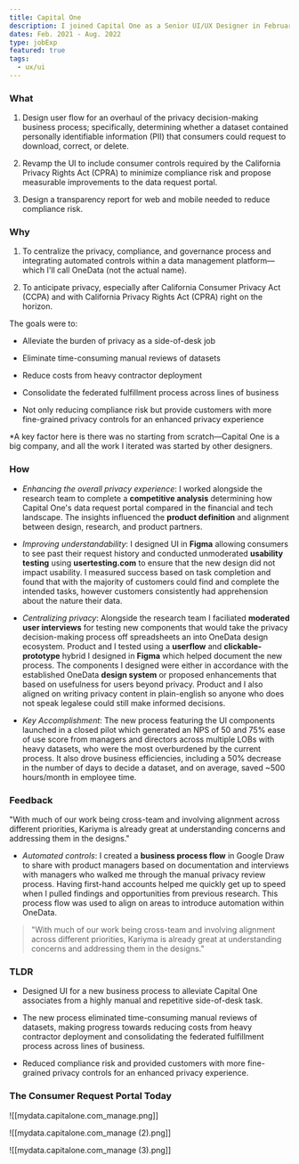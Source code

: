 ```yaml
---
title: Capital One
description: I joined Capital One as a Senior UI/UX Designer in February 2021 to design UI for privacy decision-making and enhancements to the consumer data request portal.
dates: Feb. 2021 - Aug. 2022
type: jobExp
featured: true
tags:
  - ux/ui
---
```


### What

1. Design user flow for an overhaul of the privacy decision-making business process; specifically, determining whether a dataset contained personally identifiable information (PII) that consumers could request to download, correct, or delete.

2. Revamp the UI to include consumer controls required by the California Privacy Rights Act (CPRA) to minimize compliance risk and propose measurable improvements to the data request portal.

3. Design a transparency report for web and mobile needed to reduce compliance risk.

### Why

1. To centralize the privacy, compliance, and governance process and integrating automated controls within a data management platform—which I'll call OneData (not the actual name).

2. To anticipate privacy, especially after California Consumer Privacy Act (CCPA) and with California Privacy Rights Act (CPRA) right on the horizon.

The goals were to:

- Alleviate the burden of privacy as a side-of-desk job

- Eliminate time-consuming manual reviews of datasets

- Reduce costs from heavy contractor deployment

- Consolidate the federated fulfillment process across lines of business

- Not only reducing compliance risk but provide customers with more fine-grained privacy controls for an enhanced privacy experience

*A key factor here is there was no starting from scratch—Capital One is a big company, and all the work I iterated was started by other designers.

### How

- *Enhancing the overall privacy experience*: I worked alongside the research team to complete a **competitive analysis** determining how Capital One's data request portal compared in the financial and tech landscape. The insights influenced the **product definition** and alignment between design, research, and product partners.

- *Improving understandability*: I designed UI in **Figma** allowing consumers to see past their request history and conducted unmoderated **usability testing** using **usertesting.com** to ensure that the new design did not impact usability. I measured success based on task completion and found that with the majority of customers could find and complete the intended tasks, however customers consistently had apprehension about the nature their data.

- *Centralizing privacy*: Alongside the research team I faciliated **moderated user interviews** for testing new components that would take the privacy decision-making process off spreadsheets an into OneData design ecosystem. Product and I tested using a **userflow** and **clickable-prototype** hybrid I designed in **Figma** which helped document the new process. The components I designed were either in accordance with the established OneData **design system** or proposed enhancements that based on usefulness for users beyond privacy. Product and I also aligned on writing privacy content in plain-english so anyone who does not speak legalese could still make informed decisions.

- *Key Accomplishment*: The new process featuring the UI components launched in a closed pilot which generated an NPS of 50 and 75% ease of use score from managers and directors across multiple LOBs with heavy datasets, who were the most overburdened by the current process. It also drove business efficiencies, including a 50% decrease in the number of days to decide a dataset, and on average, saved ~500 hours/month in employee time.

### Feedback

"With much of our work being cross-team and involving alignment across different priorities, Kariyma is already great at understanding concerns and addressing them in the designs."

- *Automated controls*: I created a **business process flow** in Google Draw to share with product managers based on documentation and interviews with managers who walked me through the manual privacy review process. Having first-hand accounts helped me quickly get up to speed when I pulled findings and opportunities from previous research. This process flow was used to align on areas to introduce automation within OneData.

> "With much of our work being cross-team and involving alignment across different priorities, Kariyma is already great at understanding concerns and addressing them in the designs."

### TLDR

- Designed UI for a new business process to alleviate Capital One associates from a highly manual and repetitive side-of-desk task.

- The new process eliminated time-consuming manual reviews of datasets, making progress towards reducing costs from heavy contractor deployment and consolidating the federated fulfillment process across lines of business.

- Reduced compliance risk and provided customers with more fine-grained privacy controls for an enhanced privacy experience.

### The Consumer Request Portal Today

![[mydata.capitalone.com_manage.png]]

![[mydata.capitalone.com_manage (2).png]]

![[mydata.capitalone.com_manage (3).png]]